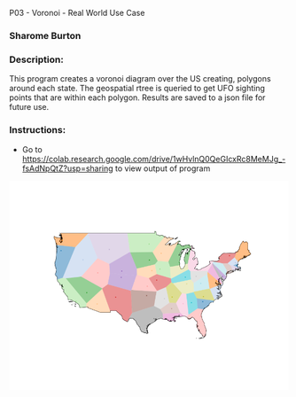 P03 - Voronoi - Real World Use Case
### Sharome Burton
### Description:
This program creates a voronoi diagram over the US creating, polygons around each state. The geospatial rtree is queried to get UFO sighting points that are within each polygon. Results are saved to a json file for future use.

### Instructions:

* Go to https://colab.research.google.com/drive/1wHvlnQ0QeGIcxRc8MeMJg_-fsAdNpQtZ?usp=sharing to view output of program

![voronoi](voronoi-result.png)
